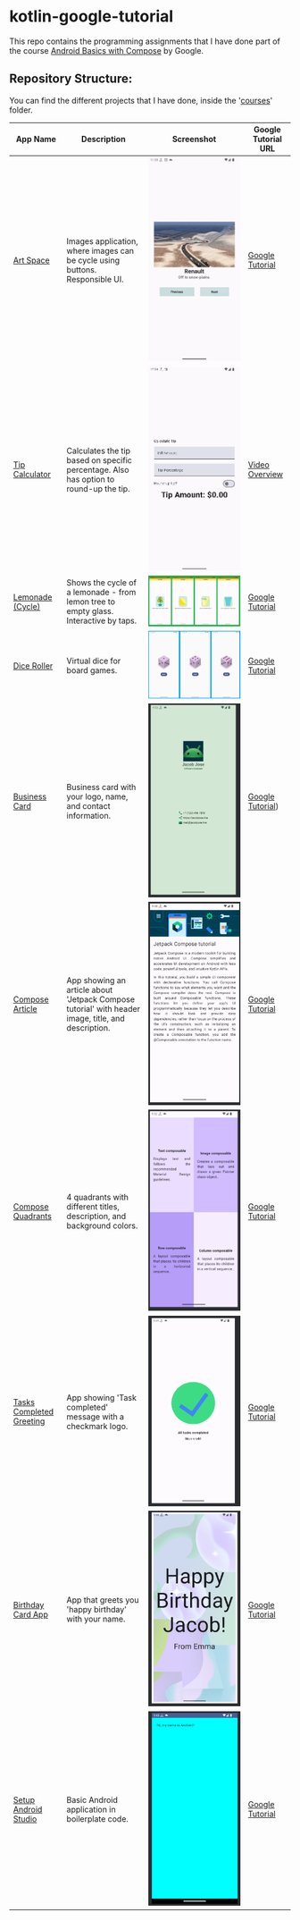 # kotlin-google-tutorial
This repo contains the programming assignments that I have done part of the course [Android Basics with Compose](https://developer.android.com/courses/android-basics-compose/course) by Google. 

## Repository Structure:
You can find the different projects that I have done, inside the '[courses](courses)' folder. 


| App Name                                                                                                                                                                                                                                                                                                   | Description                                                                                        | Screenshot                                                                        | Google Tutorial URL                                                                                                                                                                                                                                                                                                                                      |
|------------------------------------------------------------------------------------------------------------------------------------------------------------------------------------------------------------------------------------------------------------------------------------------------------------|----------------------------------------------------------------------------------------------------|-----------------------------------------------------------------------------------|----------------------------------------------------------------------------------------------------------------------------------------------------------------------------------------------------------------------------------------------------------------------------------------------------------------------------------------------------------|
| [Art Space](https://developer.android.com/codelabs/basic-android-kotlin-compose-art-space?continue=https%3A%2F%2Fdeveloper.android.com%2Fcourses%2Fpathways%2Fandroid-basics-compose-unit-2-pathway-3%23codelab-https%3A%2F%2Fdeveloper.android.com%2Fcodelabs%2Fbasic-android-kotlin-compose-art-space#3) | Images application, where images can be cycle using buttons. Responsible UI.                       | ![Art Space demo GIF](resources/gifs/unit2/art_space_app.gif)                     | [Google Tutorial](https://developer.android.com/codelabs/basic-android-kotlin-compose-art-space?continue=https%3A%2F%2Fdeveloper.android.com%2Fcourses%2Fpathways%2Fandroid-basics-compose-unit-2-pathway-3%23codelab-https%3A%2F%2Fdeveloper.android.com%2Fcodelabs%2Fbasic-android-kotlin-compose-art-space#3)                                         |
| [Tip Calculator](courses/5-interacting_with_ui_and_state/1-tip_calculator)                                                                                                                                                                                                                                 | Calculates the tip based on specific percentage. Also has option to round-up the tip.              | ![Tip Calculator demo GIF](resources/gifs/unit2/tip_calculator.gif)               | [Video Overview](https://www.youtube.com/watch?v=Rivh4abaYzg)                                                                                                                                                                                                                                                                                            |
| [Lemonade (Cycle)](courses/4-add_a_button_to_an_app/2-lemonade)                                                                                                                                                                                                                                            | Shows the cycle of a lemonade - from lemon tree to empty glass. Interactive by taps.               | ![Lemonade Cycles](resources/images/add_button_to_an_app/lemonade/5-combined.png) | [Google Tutorial](https://developer.android.com/codelabs/basic-android-kotlin-compose-button-click-practice-problem?continue=https%3A%2F%2Fdeveloper.android.com%2Fcourses%2Fpathways%2Fandroid-basics-compose-unit-2-pathway-2%23codelab-https%3A%2F%2Fdeveloper.android.com%2Fcodelabs%2Fbasic-android-kotlin-compose-button-click-practice-problem#1) |
| [Dice Roller](courses/4-add_a_button_to_an_app/1-dice_roller)                                                                                                                                                                                                                                              | Virtual dice for board games.                                                                      | ![Dice Roller](resources/images/add_button_to_an_app/dice_roller/4-combined.png)  | [Google Tutorial](https://developer.android.com/codelabs/basic-android-kotlin-compose-build-a-dice-roller-app?continue=https%3A%2F%2Fdeveloper.android.com%2Fcourses%2Fpathways%2Fandroid-basics-compose-unit-2-pathway-2%23codelab-https%3A%2F%2Fdeveloper.android.com%2Fcodelabs%2Fbasic-android-kotlin-compose-build-a-dice-roller-app#0)             |
| [Business Card](courses/2-build_a_basic_layout/5-business_card)                                                                                                                                                                                                                                            | Business card with your logo, name, and contact information.                                       | ![Business Card](resources/images/2_5-Business_Card.png)                          | [Google Tutorial](https://developer.android.com/codelabs/basic-android-kotlin-compose-business-card?continue=https%3A%2F%2Fdeveloper.android.com%2Fcourses%2Fpathways%2Fandroid-basics-compose-unit-1-pathway-3%23codelab-https%3A%2F%2Fdeveloper.android.com%2Fcodelabs%2Fbasic-android-kotlin-compose-business-card#0))                                |
| [Compose Article](courses/2-build_a_basic_layout/2-compose_preview)                                                                                                                                                                                                                                        | App showing an article about 'Jetpack Compose tutorial' with header image, title, and description. | ![Compose Article App](resources/images/2_2-Compose_preview-Jetpack_Compose.png)  | [Google Tutorial](https://developer.android.com/codelabs/basic-android-kotlin-compose-composables-practice-problems?continue=https%3A%2F%2Fdeveloper.android.com%2Fcourses%2Fpathways%2Fandroid-basics-compose-unit-1-pathway-3%23codelab-https%3A%2F%2Fdeveloper.android.com%2Fcodelabs%2Fbasic-android-kotlin-compose-composables-practice-problems#1) |
| [Compose Quadrants](courses/2-build_a_basic_layout/4-compose_quadrant)                                                                                                                                                                                                                                     | 4 quadrants with different titles, description, and background colors.                             | ![Compose Quadrants](resources/images/2_4-Compose_quadrants.png)                  | [Google Tutorial](https://developer.android.com/codelabs/basic-android-kotlin-compose-business-card?continue=https%3A%2F%2Fdeveloper.android.com%2Fcourses%2Fpathways%2Fandroid-basics-compose-unit-1-pathway-3%23codelab-https%3A%2F%2Fdeveloper.android.com%2Fcodelabs%2Fbasic-android-kotlin-compose-business-card#0)                                 |
| [Tasks Completed Greeting](courses/2-build_a_basic_layout/3-task_manager)                                                                                                                                                                                                                                  | App showing 'Task completed' message with a checkmark logo.                                        | ![Tasks Completed Greeting](resources/images/2_3-Tasks_Completed.png)             | [Google Tutorial](https://developer.android.com/codelabs/basic-android-kotlin-compose-composables-practice-problems?continue=https%3A%2F%2Fdeveloper.android.com%2Fcourses%2Fpathways%2Fandroid-basics-compose-unit-1-pathway-3%23codelab-https%3A%2F%2Fdeveloper.android.com%2Fcodelabs%2Fbasic-android-kotlin-compose-composables-practice-problems#2) |
| [Birthday Card App](courses/2-build_a_basic_layout/1-birthday_card)                                                                                                                                                                                                                                        | App that greets you 'happy birthday' with your name.                                               | ![Birthday Card App](resources/images/2_1-Happy_birthday_greeting_card.png)       | [Google Tutorial](https://developer.android.com/codelabs/basic-android-kotlin-compose-text-composables?continue=https%3A%2F%2Fdeveloper.android.com%2Fcourses%2Fpathways%2Fandroid-basics-compose-unit-1-pathway-3%23codelab-https%3A%2F%2Fdeveloper.android.com%2Fcodelabs%2Fbasic-android-kotlin-compose-text-composables#8)                           |
| [Setup Android Studio](courses/1-setup_android_studio)                                                                                                                                                                                                                                                     | Basic Android application in boilerplate code.                                                     | ![First Android App](resources/images/1_1-setup_android_studio.png)               | [Google Tutorial ](https://developer.android.com/codelabs/basic-android-kotlin-compose-emulator?continue=https%3A%2F%2Fdeveloper.android.com%2Fcourses%2Fpathways%2Fandroid-basics-compose-unit-1-pathway-2%23codelab-https%3A%2F%2Fdeveloper.android.com%2Fcodelabs%2Fbasic-android-kotlin-compose-emulator#2)                                          |
